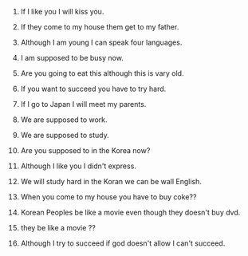 1. If I like you I will kiss you.
2. If they come to my house them get to my father.
3. Although I am young I can speak four languages.
4. I am supposed to be busy now.
5. Are you going to eat this although this is vary old.
6. If you want to succeed you have to try hard.

1. If I go to Japan I will meet my parents.
2. We are supposed to work.
3. We are supposed to study.
4. Are you supposed to in the Korea now?
5. Although I like you I didn't express.
6. We will study hard in the Koran we can be wall English.
7. When you come to my house you have to buy coke??
8. Korean Peoples be like a movie even though they doesn't buy dvd.
9. they be like a movie ??
10. Although I try to succeed if god doesn't allow I can't succeed.
